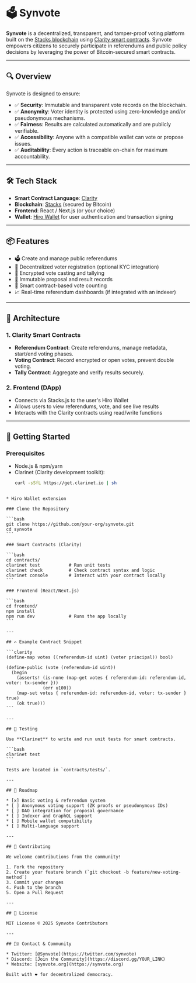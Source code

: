 # 🗳️ Synvote

**Synvote** is a decentralized, transparent, and tamper-proof voting platform built on the [Stacks blockchain](https://stacks.co/) using [Clarity smart contracts](https://docs.stacks.co/write-smart-contracts/clarity-overview). Synvote empowers citizens to securely participate in referendums and public policy decisions by leveraging the power of Bitcoin-secured smart contracts.

---

## 🔍 Overview

Synvote is designed to ensure:

- ✅ **Security**: Immutable and transparent vote records on the blockchain.
- ✅ **Anonymity**: Voter identity is protected using zero-knowledge and/or pseudonymous mechanisms.
- ✅ **Fairness**: Results are calculated automatically and are publicly verifiable.
- ✅ **Accessibility**: Anyone with a compatible wallet can vote or propose issues.
- ✅ **Auditability**: Every action is traceable on-chain for maximum accountability.

---

## 🛠️ Tech Stack

- **Smart Contract Language**: [Clarity](https://docs.stacks.co/write-smart-contracts/clarity-overview)
- **Blockchain**: [Stacks](https://stacks.co) (secured by Bitcoin)
- **Frontend**: React / Next.js (or your choice)
- **Wallet**: [Hiro Wallet](https://www.hiro.so/wallet) for user authentication and transaction signing

---

## 📦 Features

- 🗳️ Create and manage public referendums
- 👤 Decentralized voter registration (optional KYC integration)
- 🔐 Encrypted vote casting and tallying
- 📜 Immutable proposal and result records
- 🧠 Smart contract-based vote counting
- 📈 Real-time referendum dashboards (if integrated with an indexer)

---

## 🧱 Architecture

### 1. Clarity Smart Contracts
- **Referendum Contract**: Create referendums, manage metadata, start/end voting phases.
- **Voting Contract**: Record encrypted or open votes, prevent double voting.
- **Tally Contract**: Aggregate and verify results securely.

### 2. Frontend (DApp)
- Connects via Stacks.js to the user's Hiro Wallet
- Allows users to view referendums, vote, and see live results
- Interacts with the Clarity contracts using read/write functions

---

## 🚀 Getting Started

### Prerequisites

- Node.js & npm/yarn
- Clarinet (Clarity development toolkit):  
  ```bash
  curl -sSfL https://get.clarinet.io | sh
````

* Hiro Wallet extension

### Clone the Repository

```bash
git clone https://github.com/your-org/synvote.git
cd synvote
```

### Smart Contracts (Clarity)

```bash
cd contracts/
clarinet test           # Run unit tests
clarinet check          # Check contract syntax and logic
clarinet console        # Interact with your contract locally
```

### Frontend (React/Next.js)

```bash
cd frontend/
npm install
npm run dev             # Runs the app locally
```

---

## ✍️ Example Contract Snippet

```clarity
(define-map votes ((referendum-id uint) (voter principal)) bool)

(define-public (vote (referendum-id uint))
  (begin
    (asserts! (is-none (map-get votes { referendum-id: referendum-id, voter: tx-sender })) 
              (err u100))
    (map-set votes { referendum-id: referendum-id, voter: tx-sender } true)
    (ok true)))
```

---

## 🧪 Testing

Use **Clarinet** to write and run unit tests for smart contracts.

```bash
clarinet test
```

Tests are located in `contracts/tests/`.

---

## 🧩 Roadmap

* [x] Basic voting & referendum system
* [ ] Anonymous voting support (ZK proofs or pseudonymous IDs)
* [ ] DAO integration for proposal governance
* [ ] Indexer and GraphQL support
* [ ] Mobile wallet compatibility
* [ ] Multi-language support

---

## 🤝 Contributing

We welcome contributions from the community!

1. Fork the repository
2. Create your feature branch (`git checkout -b feature/new-voting-method`)
3. Commit your changes
4. Push to the branch
5. Open a Pull Request

---

## 📄 License

MIT License © 2025 Synvote Contributors

---

## 🙋‍♀️ Contact & Community

* Twitter: [@Synvote](https://twitter.com/synvote)
* Discord: [Join the Community](https://discord.gg/YOUR_LINK)
* Website: [synvote.org](https://synvote.org)

Built with ❤️ for decentralized democracy.

